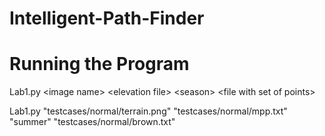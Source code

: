 # Intelligent-Path-Finder



# Running the Program

Lab1.py \<image name> \<elevation file> \<season> \<file with set of points>


Lab1.py "testcases/normal/terrain.png" "testcases/normal/mpp.txt" "summer"
"testcases/normal/brown.txt"
